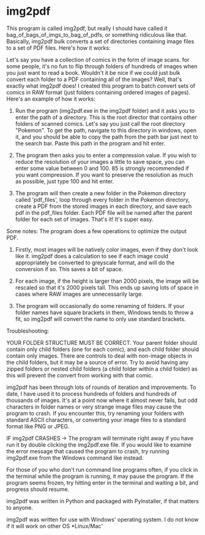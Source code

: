 # img2pdf
This program is called img2pdf, but really I should have called it bag_of_bags_of_imgs_to_bag_of_pdfs, or something ridiculous like that. Basically, img2pdf bulk converts a set of directories containing image files to a set of PDF files. Here's how it works:

Let's say you have a collection of comics in the form of image scans. for some people, it's no fun to flip through folders of hundreds of images when you just want to read a book. Wouldn't it be nice if we could just bulk convert each folder to a PDF containing all of the images? Well, that's exactly what img2pdf does! I created this program to batch convert sets of comics in RAW format (just folders containing ordered images of pages). Here's an example of how it works:

1. Run the program (img2pdf.exe in the img2pdf folder) and it asks you to enter the path of a directory. This is the root director that contains other folders of scanned comics. Let's say you just call the root directory "Pokemon". To get the path, navigate to this directory in windows, open it, and you should be able to copy the path from the path bar just next to the search bar. Paste this path in the program and hit enter.

3. The program then asks you to enter a compression value. If you wish to reduce the resolution of your images a little to save space, you can enter some value between 0 and 100. 85 is strongly recommended if you want compression. If you want to preserve the resolution as much as possible, just type 100 and hit enter.

4. The program will then create a new folder in the Pokemon directory called 'pdf_files', loop through every folder in the Pokemon directory, create a PDF from the stored images in each directory, and save each pdf in the pdf_files folder. Each PDF file will be named after the parent folder for each set of images. That's it! It's super easy.

Some notes:
The program does a few operations to optimize the output PDF. 

1. Firstly, most images will be natively color images, even if they don't look like it. img2pdf does a calculation to see if each image could appropriately be converted to greyscale format, and will do the conversion if so. This saves a bit of space. 

2. For each image, if the height is larger than 2000 pixels, the image will be rescaled so that it's 2000 pixels tall. This ends up saving lots of space in cases where RAW images are unnecessarily large.

3. The program will occasionally do some renaming of folders. If your folder names have square brackets in them, Windows tends to throw a fit, so img2pdf will convert the name to only use standard brackets.

Troubleshooting:

YOUR FOLDER STRUCTURE MUST BE CORRECT. Your parent folder should contain only child folders (one for each comic), and each child folder should contain only images. There are controls to deal with non-image objects in the child folders, but it may be a source of error. Try to avoid having any zipped folders or nested child folders (a child folder within a child folder) as this will prevent the convert from working with that comic.

img2pdf has been through lots of rounds of iteration and improvements. To date, I have used it to process hundreds of folders and hundreds of thousands of images. It's at a point now where it almost never fails, but odd characters in folder names or very strange image files may cause the program to crash. If you encounter this, try renaming your folders with standard ASCII characters, or converting your image files to a standard format like PNG or JPEG.

IF img2pdf CRASHES -> The program will terminate right away if you have run it by double clicking the img2pdf.exe file. If you would like to examine the error message that caused the program to crash, try running img2pdf.exe from the Windows command like instead. 

For those of you who don't run command line programs often, if you click in the terminal while the program is running, it may pause the program. If the program seems frozen, try hitting enter in the terminal and waiting a bit, and progress should resume.

img2pdf was written in Python and packaged with PyInstaller, if that matters to anyone.

img2pdf was written for use with Windows' operating system. I do not know if it will work on other OS *Linux/Mac'
